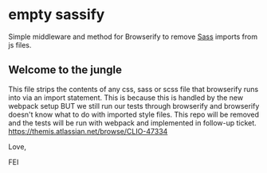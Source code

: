 # empty sassify #

Simple middleware and method for Browserify to remove [Sass](http://sass-lang.com) imports from
js files.

## Welcome to the jungle ##

This file strips the contents of any css, sass or scss file that browserify
runs into via an import statement. This is because this is handled by the new
webpack setup BUT we still run our tests through browserify and browserify doesn't
know what to do with imported style files. This repo will be removed and the
tests will be run with webpack and implemented in follow-up ticket.
https://themis.atlassian.net/browse/CLIO-47334

Love,

FEI
